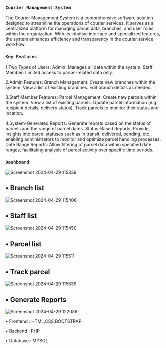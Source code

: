 ### `Courier Management System`
The Courier Management System is a comprehensive software solution designed to streamline the operations of courier services. It serves as a centralized platform for managing parcel data, branches, and user roles within the organization. With its intuitive interface and specialized features, the system enhances efficiency and transparency in the courier service workflow.

### `Key Features`

1.Two Types of Users:
Admin: Manages all data within the system.
Staff Member: Limited access to parcel-related data only.

2.Admin Features:
Branch Management:
Create new branches within the system.
View a list of existing branches.
Edit branch details as needed.

3.Staff Member Features:
Parcel Management:
Create new parcels within the system.
View a list of existing parcels.
Update parcel information (e.g., recipient details, delivery status).
Track parcels to monitor their status and location.

4.System-Generated Reports:
Generate reports based on the status of parcels and the range of parcel dates.
Status-Based Reports: Provide insights into parcel statuses such as in transit, delivered, pending, etc., enabling administrators to monitor and optimize parcel handling processes.
Date Range Reports: Allow filtering of parcel data within specified date ranges, facilitating analysis of parcel activity over specific time periods.

### `Dashboard`
![Screenshot 2024-04-29 115339](https://github.com/aniket6464/courier_management_system/assets/100822321/bc8eb1c4-37e2-4105-83af-16faa532fd8d)

## • Branch list 
![Screenshot 2024-04-29 115406](https://github.com/aniket6464/courier_management_system/assets/100822321/55e2e2e4-21e5-4d39-9f17-ca25256a68a3)

## • Staff list
![Screenshot 2024-04-29 115450](https://github.com/aniket6464/courier_management_system/assets/100822321/34685c68-de79-47c2-bc80-e085fbfc02ae)

## • Parcel list
![Screenshot 2024-04-29 115511](https://github.com/aniket6464/courier_management_system/assets/100822321/00291210-0cc0-40cb-9503-206417aaf0f7)

## • Track parcel
![Screenshot 2024-04-29 115839](https://github.com/aniket6464/courier_management_system/assets/100822321/f65194b6-b39c-4762-a8cb-ab5ac2f0a7d3)

## • Generate Reports
![Screenshot 2024-04-29 122039](https://github.com/aniket6464/courier_management_system/assets/100822321/009b569b-5dec-41ee-a0fe-244e7e3ff48d)


• Frontend : HTML,CSS,BOOTSTRAP

• Backend : PHP

• Database : MYSQL
